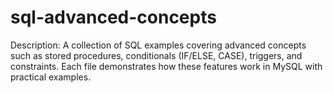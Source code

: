 # sql-advanced-concepts

Description:
A collection of SQL examples covering advanced concepts such as stored procedures, conditionals (IF/ELSE, CASE), triggers, and constraints. 
Each file demonstrates how these features work in MySQL with practical examples.
